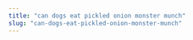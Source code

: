 ```yaml
---
title: "can dogs eat pickled onion monster munch"
slug: "can-dogs-eat-pickled-onion-monster-munch"
---
```


